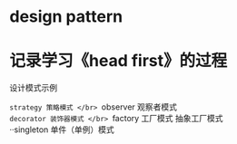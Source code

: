 # design pattern
# 记录学习《head first》的过程
设计模式示例

``strategy 策略模式 </br>
``observer 观察者模式</br>
``decorator 装饰器模式 </br>
``factory 工厂模式 抽象工厂模式</br>
··singleton 单件（单例）模式</br>
